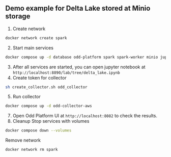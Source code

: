 ## Demo example for Delta Lake stored at Minio storage
1. Create network
```bash
docker network create spark
```
2. Start main services
```bash
docker compose up -d database odd-platform spark spark-worker minio jupyter
```
3. After all services are started, you can open jupyter notebook at ```http://localhost:8890/lab/tree/delta_lake.ipynb```
4. Create token for collector
```bash
sh create_collector.sh odd_collector
```
5. Run collector
```bash
docker compose up -d odd-collector-aws
```
7. Open Odd Platform UI at ```http://localhost:8082``` to check the results.
8. Cleanup
Stop services with volumes
```bash
docker compose down --volumes
```
Remove network
```bash
docker network rm spark
```